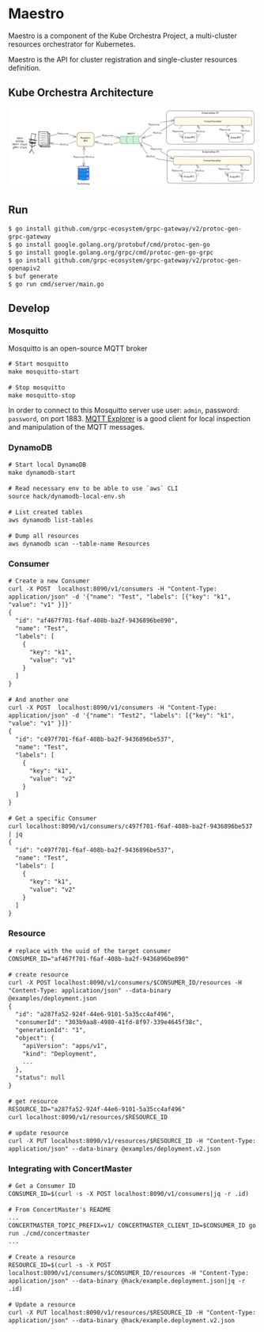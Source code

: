 # Maestro

Maestro is a component of the Kube Orchestra Project, a multi-cluster resources orchestrator for Kubernetes.

Maestro is the API for cluster registration and single-cluster resources definition.

## Kube Orchestra Architecture

![Kube Orchestra Architecture](./architecture.png)

## Run

```
$ go install github.com/grpc-ecosystem/grpc-gateway/v2/protoc-gen-grpc-gateway
$ go install google.golang.org/protobuf/cmd/protoc-gen-go
$ go install google.golang.org/grpc/cmd/protoc-gen-go-grpc
$ go install github.com/grpc-ecosystem/grpc-gateway/v2/protoc-gen-openapiv2
$ buf generate
$ go run cmd/server/main.go
```

## Develop

### Mosquitto

Mosquitto is an open-source MQTT broker

```shell
# Start mosquitto
make mosquitto-start

# Stop mosquitto
make mosquitto-stop
```

In order to connect to this Mosquitto server use user: `admin`, password: `password`, on port 1883. [MQTT Explorer](http://mqtt-explorer.com/) is a good client for local inspection and manipulation of the MQTT messages.

### DynamoDB

```shell
# Start local DynamoDB
make dynamodb-start

# Read necessary env to be able to use `aws` CLI
source hack/dynamodb-local-env.sh

# List created tables
aws dynamodb list-tables

# Dump all resources
aws dynamodb scan --table-name Resources
```

### Consumer

```shell
# Create a new Consumer
curl -X POST  localhost:8090/v1/consumers -H "Content-Type: application/json" -d '{"name": "Test", "labels": [{"key": "k1", "value": "v1" }]}'
{
  "id": "af467f701-f6af-408b-ba2f-9436896be890",
  "name": "Test",
  "labels": [
    {
      "key": "k1",
      "value": "v1"
    }
  ]
}

# And another one
curl -X POST  localhost:8090/v1/consumers -H "Content-Type: application/json" -d '{"name": "Test2", "labels": [{"key": "k1", "value": "v1" }]}'
{
  "id": "c497f701-f6af-408b-ba2f-9436896be537",
  "name": "Test",
  "labels": [
    {
      "key": "k1",
      "value": "v2"
    }
  ]
}

# Get a specific Consumer
curl localhost:8090/v1/consumers/c497f701-f6af-408b-ba2f-9436896be537 | jq
{
  "id": "c497f701-f6af-408b-ba2f-9436896be537",
  "name": "Test",
  "labels": [
    {
      "key": "k1",
      "value": "v2"
    }
  ]
}
```

### Resource

```shell
# replace with the uuid of the target consumer
CONSUMER_ID="af467f701-f6af-408b-ba2f-9436896be890"

# create resource
curl -X POST localhost:8090/v1/consumers/$CONSUMER_ID/resources -H "Content-Type: application/json" --data-binary @examples/deployment.json
{
  "id": "a287fa52-924f-44e6-9101-5a35cc4af496",
  "consumerId": "303b9aa8-4980-41fd-8f97-339e4645f38c",
  "generationId": "1",
  "object": {
    "apiVersion": "apps/v1",
    "kind": "Deployment",
    ...
  },
  "status": null
}

# get resource
RESOURCE_ID="a287fa52-924f-44e6-9101-5a35cc4af496"
curl localhost:8090/v1/resources/$RESOURCE_ID

# update resource
curl -X PUT localhost:8090/v1/resources/$RESOURCE_ID -H "Content-Type: application/json" --data-binary @examples/deployment.v2.json
```

### Integrating with ConcertMaster

```shell
# Get a Consumer ID
CONSUMER_ID=$(curl -s -X POST localhost:8090/v1/consumers|jq -r .id)

# From ConcertMaster's README
...
CONCERTMASTER_TOPIC_PREFIX=v1/ CONCERTMASTER_CLIENT_ID=$CONSUMER_ID go run ./cmd/concertmaster
...

# Create a resource
RESOURCE_ID=$(curl -s -X POST localhost:8090/v1/consumers/$CONSUMER_ID/resources -H "Content-Type: application/json" --data-binary @hack/example.deployment.json|jq -r .id)

# Update a resource
curl -X PUT localhost:8090/v1/resources/$RESOURCE_ID -H "Content-Type: application/json" --data-binary @hack/example.deployment.v2.json
```
